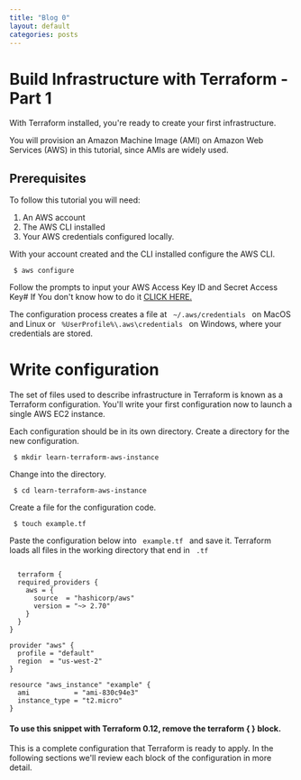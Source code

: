 ```yaml
---
title: "Blog 0"
layout: default
categories: posts
---
```

<h1> Build Infrastructure with Terraform - Part 1 </h1>
<p> With Terraform installed, you're ready to create your first infrastructure. </p>
<p> You will provision an Amazon Machine Image (AMI) on Amazon Web Services (AWS) in this tutorial, since AMIs are widely used. </p>

<h2> Prerequisites </h2>
<p> To follow this tutorial you will need: </p>
<ol>
  <li>An AWS account</li>
  <li>The AWS CLI installed</li>
  <li>Your AWS credentials configured locally.</li>
</ol>
<p> With your account created and the CLI installed configure the AWS CLI. </p>
<code> $ aws configure </code>
<p> Follow the prompts to input your AWS Access Key ID and Secret Access Key# If You don't know how to do it <a href="https://console.aws.amazon.com/iam/home?#security_credential"> CLICK HERE.</a> </p>
<p> The configuration process creates a file at <code> ~/.aws/credentials </code> on MacOS and Linux or <code> %UserProfile%\.aws\credentials </code> on Windows, where your credentials are stored. </p>
<h1> Write configuration </h1>
<p> The set of files used to describe infrastructure in Terraform is known as a Terraform configuration. You'll write your first configuration now to launch a single AWS EC2 instance. </p>
<p> Each configuration should be in its own directory. Create a directory for the new configuration. </p>
<code> $ mkdir learn-terraform-aws-instance </code>
<p> Change into the directory. </p>
<code> $ cd learn-terraform-aws-instance </code>
<p> Create a file for the configuration code. </p>
<code> $ touch example.tf </code>
<p> Paste the configuration below into <code> example.tf </code> and save it. Terraform loads all files in the working directory that end in <code> .tf </code> </p>

<pre><code>
  terraform {
  required_providers {
    aws = {
      source  = "hashicorp/aws"
      version = "~> 2.70"
    }
  }
}

provider "aws" {
  profile = "default"
  region  = "us-west-2"
}

resource "aws_instance" "example" {
  ami           = "ami-830c94e3"
  instance_type = "t2.micro"
}
</code></pre>
#### <p> To use this snippet with Terraform 0.12, remove the terraform { } block. </p>
<p> This is a complete configuration that Terraform is ready to apply. In the following sections we'll review each block of the configuration in more detail. </p>
